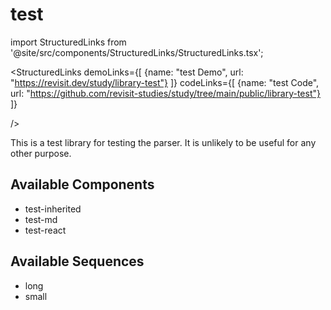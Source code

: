 
# test

import StructuredLinks from '@site/src/components/StructuredLinks/StructuredLinks.tsx';
  
  <StructuredLinks
      demoLinks={[
        {name: "test Demo", url: "https://revisit.dev/study/library-test"}
      ]}
      codeLinks={[
        {name: "test Code", url: "https://github.com/revisit-studies/study/tree/main/public/library-test"}
      ]}
      
  />



This is a test library for testing the parser. It is unlikely to be useful for any other purpose.

## Available Components

- test-inherited
- test-md
- test-react

## Available Sequences

- long
- small



